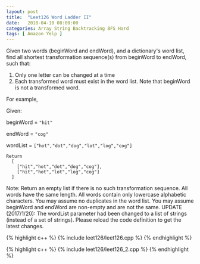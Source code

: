 ```yaml
---
layout: post
title:  "Leet126 Word Ladder II"
date:   2018-04-10 08:00:00
categories: Array String Backtracking BFS Hard
tags: [ Amazon Yelp ]
---
```

Given two words (beginWord and endWord), and a dictionary's word list, find all shortest transformation sequence(s) from beginWord to endWord, such that:

1. Only one letter can be changed at a time 
2. Each transformed word must exist in the word list. Note that beginWord is not a transformed word.

For example,

Given:

beginWord = ```"hit"```

endWord = ```"cog"```

wordList = ```["hot","dot","dog","lot","log","cog"]```
```
Return
  [
    ["hit","hot","dot","dog","cog"],
    ["hit","hot","lot","log","cog"]
  ]
```
Note:
Return an empty list if there is no such transformation sequence.
All words have the same length.
All words contain only lowercase alphabetic characters.
You may assume no duplicates in the word list.
You may assume beginWord and endWord are non-empty and are not the same.
UPDATE (2017/1/20):
The wordList parameter had been changed to a list of strings (instead of a set of strings). Please reload the code definition to get the latest changes.

{% highlight c++ %}
{% include leet126/leet126.cpp %}
{% endhighlight %}

{% highlight c++ %}
{% include leet126/leet126_2.cpp %}
{% endhighlight %}
